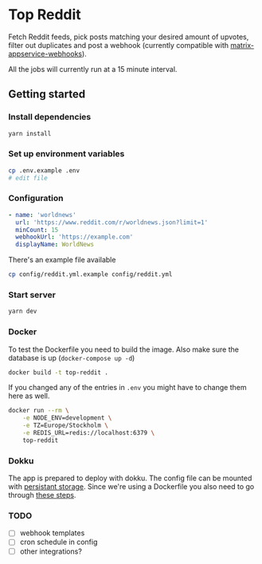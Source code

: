 # Top Reddit

Fetch Reddit feeds, pick posts matching your desired amount of upvotes, filter out duplicates and post a webhook (currently compatible with [matrix-appservice-webhooks](https://github.com/turt2live/matrix-appservice-webhooks/)).

All the jobs will currently run at a 15 minute interval.

## Getting started

### Install dependencies

```bash
yarn install
```

### Set up environment variables

```bash
cp .env.example .env
# edit file
```

### Configuration

```yaml
- name: 'worldnews'
  url: 'https://www.reddit.com/r/worldnews.json?limit=1'
  minCount: 15
  webhookUrl: 'https://example.com'
  displayName: WorldNews
```

There's an example file available

```bash
cp config/reddit.yml.example config/reddit.yml
```

### Start server

```bash
yarn dev
```

### Docker

To test the Dockerfile you need to build the image. Also make sure the database is up (`docker-compose up -d`)

```bash
docker build -t top-reddit .
```

If you changed any of the entries in `.env` you might have to change them here as well.

```bash
docker run --rm \
    -e NODE_ENV=development \
    -e TZ=Europe/Stockholm \
    -e REDIS_URL=redis://localhost:6379 \
    top-reddit
```

### Dokku

The app is prepared to deploy with dokku. The config file can be mounted with [persistant storage](https://github.com/dokku/dokku/blob/master/docs/advanced-usage/persistent-storage.md#usage).
Since we're using a Dockerfile you also need to go through [these steps](https://github.com/dokku/dokku-letsencrypt#dockerfile-deploys).

### TODO

- [ ] webhook templates
- [ ] cron schedule in config
- [ ] other integrations?
